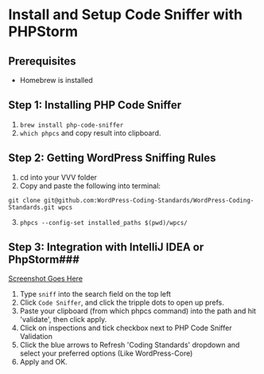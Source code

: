 # Install and Setup Code Sniffer with PHPStorm

## Prerequisites

- Homebrew is installed

## Step 1: Installing PHP Code Sniffer

1. `brew install php-code-sniffer`
2. `which phpcs` and copy result into clipboard.

## Step 2: Getting WordPress Sniffing Rules

1. cd into your VVV folder
2. Copy and paste the following into terminal:
```
git clone git@github.com:WordPress-Coding-Standards/WordPress-Coding-Standards.git wpcs
```
3. ```phpcs --config-set installed_paths $(pwd)/wpcs/```

## Step 3: Integration with IntelliJ IDEA or PhpStorm###
[Screenshot Goes Here]()
1. Type `sniff` into the search field on the top left
2. Click `Code Sniffer`, and click the tripple dots to open up prefs.
2. Paste your clipboard (from which phpcs command) into the path and hit 'validate', then click apply.
3. Click on inspections and tick checkbox next to PHP Code Sniffer Validation
4. Click the blue arrows to Refresh 'Coding Standards' dropdown and select your preferred options (Like WordPress-Core)
5. Apply and OK.
